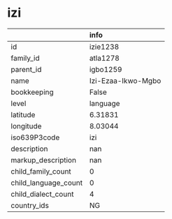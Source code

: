 # izi
|                      | info               |
|:---------------------|:-------------------|
| id                   | izie1238           |
| family_id            | atla1278           |
| parent_id            | igbo1259           |
| name                 | Izi-Ezaa-Ikwo-Mgbo |
| bookkeeping          | False              |
| level                | language           |
| latitude             | 6.31831            |
| longitude            | 8.03044            |
| iso639P3code         | izi                |
| description          | nan                |
| markup_description   | nan                |
| child_family_count   | 0                  |
| child_language_count | 0                  |
| child_dialect_count  | 4                  |
| country_ids          | NG                 |